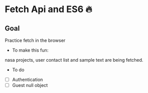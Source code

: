 # Fetch Api and ES6 🔥

## Goal

Practice fetch in the browser

* To make this fun:

 nasa projects, user contact list and sample text are being fetched.  

* To do

- [ ] Authentication
- [ ] Guest null object
